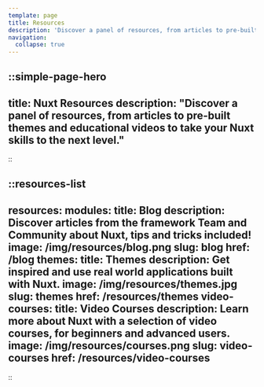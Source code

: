 ```yaml
---
template: page
title: Resources
description: 'Discover a panel of resources, from articles to pre-built themes and educational videos to take your Nuxt skills to the next level.'
navigation:
  collapse: true
---
```


::simple-page-hero
---
title: Nuxt Resources
description: "Discover a panel of resources, from articles to pre-built themes and educational videos to take your Nuxt skills to the next level."
---
::

::resources-list
---
resources:
  modules:
    title: Blog
    description: Discover articles from the framework Team and Community about Nuxt, tips and tricks included!
    image: /img/resources/blog.png
    slug: blog
    href: /blog
  themes:
    title: Themes
    description: Get inspired and use real world applications built with Nuxt.
    image: /img/resources/themes.jpg
    slug: themes
    href: /resources/themes
  video-courses:
    title: Video Courses
    description: Learn more about Nuxt with a selection of video courses, for beginners and advanced users.
    image: /img/resources/courses.png
    slug: video-courses
    href: /resources/video-courses
---
::
